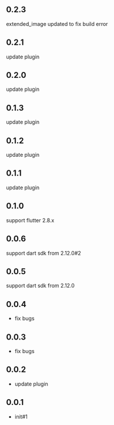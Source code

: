 ## 0.2.3

extended_image updated to fix build error

## 0.2.1

update plugin

## 0.2.0

update plugin

## 0.1.3

update plugin

## 0.1.2

update plugin

## 0.1.1

update plugin

## 0.1.0

support flutter 2.8.x

## 0.0.6

support dart sdk from 2.12.0#2

## 0.0.5

support dart sdk from 2.12.0

## 0.0.4

- fix bugs

## 0.0.3

- fix bugs

## 0.0.2

- update plugin

## 0.0.1

- init#1
